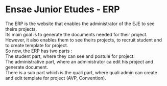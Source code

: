 # Ensae Junior Etudes - ERP
The ERP is the website that enables the administrator of the EJE to see theirs projects.<br>
Its main goal is to generate the documents needed for their project. However, it also enables them to see theirs projects, to recruit student and to create template for project.<br>
So now, the ERP has two parts :<br>
The student part, where they can see and postule for project.<br>
The administrative part, where an administrator ca edit his project and generate document.<br>
There is a sub part which is the quali part, where quali admin can create and edit template for project (AVP, Convention).<br>
